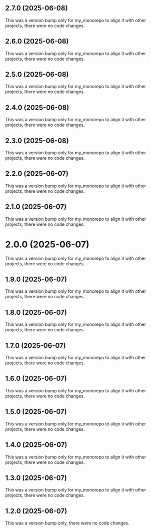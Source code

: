 ## 2.7.0 (2025-06-08)

This was a version bump only for my_monorepo to align it with other projects, there were no code changes.

## 2.6.0 (2025-06-08)

This was a version bump only for my_monorepo to align it with other projects, there were no code changes.

## 2.5.0 (2025-06-08)

This was a version bump only for my_monorepo to align it with other projects, there were no code changes.

## 2.4.0 (2025-06-08)

This was a version bump only for my_monorepo to align it with other projects, there were no code changes.

## 2.3.0 (2025-06-08)

This was a version bump only for my_monorepo to align it with other projects, there were no code changes.

## 2.2.0 (2025-06-07)

This was a version bump only for my_monorepo to align it with other projects, there were no code changes.

## 2.1.0 (2025-06-07)

This was a version bump only for my_monorepo to align it with other projects, there were no code changes.

# 2.0.0 (2025-06-07)

This was a version bump only for my_monorepo to align it with other projects, there were no code changes.

## 1.9.0 (2025-06-07)

This was a version bump only for my_monorepo to align it with other projects, there were no code changes.

## 1.8.0 (2025-06-07)

This was a version bump only for my_monorepo to align it with other projects, there were no code changes.

## 1.7.0 (2025-06-07)

This was a version bump only for my_monorepo to align it with other projects, there were no code changes.

## 1.6.0 (2025-06-07)

This was a version bump only for my_monorepo to align it with other projects, there were no code changes.

## 1.5.0 (2025-06-07)

This was a version bump only for my_monorepo to align it with other projects, there were no code changes.

## 1.4.0 (2025-06-07)

This was a version bump only for my_monorepo to align it with other projects, there were no code changes.

## 1.3.0 (2025-06-07)

This was a version bump only for my_monorepo to align it with other projects, there were no code changes.

## 1.2.0 (2025-06-07)

This was a version bump only, there were no code changes.